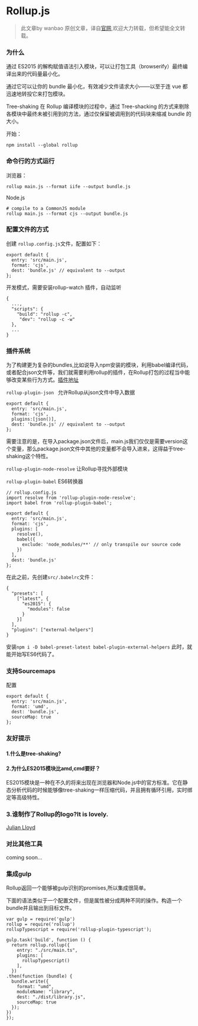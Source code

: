 # Rollup.js
>此文章by wanbao 原创文章，译自[官网](https://rollupjs.org/),欢迎大力转载，但希望能全文转载。

### 为什么


通过 ES2015 的解构赋值语法引入模块，可以让打包工具（browserify）最终编译出来的代码量最小化。

通过它可以让你的 bundle 最小化，有效减少文件请求大小——以至于连 vue 都迅速地转投它来打包模块。

Tree-shaking
在 Rollup 编译模块的过程中，通过 Tree-shacking 的方式来剔除各模块中最终未被引用到的方法，通过仅保留被调用到的代码块来缩减 bundle 的大小。

开始：
 
	npm install --global rollup 

### 命令行的方式运行

浏览器：

	rollup main.js --format iife --output bundle.js
	
Node.js

	# compile to a CommonJS module
	rollup main.js --format cjs --output bundle.js

### 配置文件的方式
创建 ```rollup.config.js```文件，配置如下：

	export default {
	  entry: 'src/main.js',
	  format: 'cjs',
	  dest: 'bundle.js' // equivalent to --output
	};


开发模式，需要安装rollup-watch 插件，自动监听

	{
	  ...,
	  "scripts": {
	    "build": "rollup -c",
		 "dev": "rollup -c -w"
	  },
	  ...
	}
	

### 插件系统

 为了构建更为复杂的bundles,比如说导入npm安装的模块，利用babel编译代码，或者配合json文件等，我们就需要利用rollup的插件，在Rollup打包的过程当中能够改变某些行为方式。[插件地址](https://github.com/rollup/rollup/wiki/Plugins)

```` rollup-plugin-json  ```` 允许Rollup从json文件中导入数据

	export default {
	  entry: 'src/main.js',
	  format: 'cjs',
	  plugins:[json()],
	  dest: 'bundle.js' // equivalent to --output
	};
	
	
需要注意的是，在导入package.json文件后，main.js我们仅仅是需要version这个变量，那么package.json文件中其他的变量都不会导入进来，这得益于tree-shaking这个特性。

	
```` rollup-plugin-node-resolve ```` 让Rollup寻找外部模块

```` rollup-plugin-babel ```` ES6转换器

	// rollup.config.js
	import resolve from 'rollup-plugin-node-resolve';
	import babel from 'rollup-plugin-babel';
	
	export default {
	  entry: 'src/main.js',
	  format: 'cjs',
	  plugins: [
	    resolve(),
	    babel({
	      exclude: 'node_modules/**' // only transpile our source code
	    })
	  ],
	  dest: 'bundle.js'
	};
	
在此之前，先创建````src/.babelrc````文件：

	{
	  "presets": [
	    ["latest", {
	      "es2015": {
	        "modules": false
	      }
	    }]
	  ],
	  "plugins": ["external-helpers"]
	}	
	
	
安装```` npm i -D babel-preset-latest babel-plugin-external-helpers ````  此时，就能开始写ES6代码了。

### 支持Sourcemaps

配置

	export default {
	  entry: 'src/main.js',
	  format: 'umd',
	  dest: 'bundle.js',
	  sourceMap: true
	};
	
### 友好提示

#### 1.什么是tree-shaking?
		
#### 2.为什么ES2015模块比amd,cmd要好？

ES2015模块是一种在不久的将来出现在浏览器和Node.js中的官方标准。它在静态分析代码的时候能够像tree-shaking一样压缩代码，并且拥有循环引用，实时绑定等高级特性。

### 3.谁制作了Rollup的logo?It is lovely.

[Julian Lloyd](https://medium.com/@Rich_Harris/tree-shaking-versus-dead-code-elimination-d3765df85c80#.jnypozs9n)
	
### 对比其他工具

coming soon...	


### 集成gulp

Rollup返回一个能够被gulp识别的promises,所以集成很简单。

下面的语法类似于一个配置文件，但是属性被分成两种不同的操作。构造一个bundle并且输出到目标文件。

	var gulp = require('gulp')
    rollup = require('rollup')
    rollupTypescript = require('rollup-plugin-typescript');
	
	gulp.task('build', function () {
	  return rollup.rollup({
	    entry: "./src/main.ts",
	    plugins: [
	      rollupTypescript()
	    ],
	  })
    .then(function (bundle) {
      bundle.write({
        format: "umd",
        moduleName: "library",
        dest: "./dist/library.js",
        sourceMap: true
      });
    })
	});